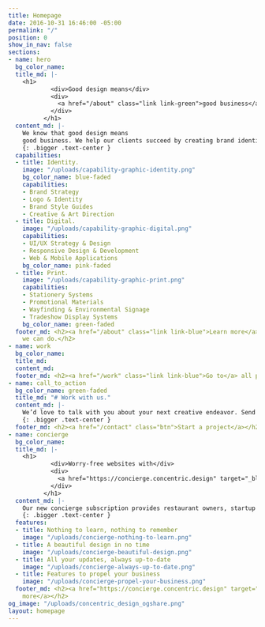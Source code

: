 ```yaml
---
title: Homepage
date: 2016-10-31 16:46:00 -05:00
permalink: "/"
position: 0
show_in_nav: false
sections:
- name: hero
  bg_color_name: 
  title_md: |-
    <h1>
            <div>Good design means</div>
            <div>
              <a href="/about" class="link link-green">good business</a>.
            </div>
          </h1>
  content_md: |-
    We know that good design means
    good business. We help our clients succeed by creating brand identities, digital experiences, and print materials that communicate clearly, achieve marketing goals, and look fantastic.
    {: .bigger .text-center }
  capabilities:
  - title: Identity.
    image: "/uploads/capability-graphic-identity.png"
    bg_color_name: blue-faded
    capabilities:
    - Brand Strategy
    - Logo & Identity
    - Brand Style Guides
    - Creative & Art Direction
  - title: Digital.
    image: "/uploads/capability-graphic-digital.png"
    capabilities:
    - UI/UX Strategy & Design
    - Responsive Design & Development
    - Web & Mobile Applications
    bg_color_name: pink-faded
  - title: Print.
    image: "/uploads/capability-graphic-print.png"
    capabilities:
    - Stationery Systems
    - Promotional Materials
    - Wayfinding & Environmental Signage
    - Tradeshow Display Systems
    bg_color_name: green-faded
  footer_md: <h2><a href="/about" class="link link-blue">Learn more</a> about what
    we can do.</h2>
- name: work
  bg_color_name: 
  title_md: 
  content_md: 
  footer_md: <h2><a href="/work" class="link link-blue">Go to</a> all projects.</h2>
- name: call_to_action
  bg_color_name: green-faded
  title_md: "# Work with us."
  content_md: |-
    We’d love to talk with you about your next creative endeavor. Send us a note or give us a call and let’s start a new project together.
    {: .bigger .text-center }
  footer_md: <h2><a href="/contact" class="btn">Start a project</a></h2>
- name: concierge
  bg_color_name: 
  title_md: |-
    <h1>
            <div>Worry-free websites with</div>
            <div>
              <a href="https://concierge.concentric.design" target="_blank" class="link link-blue">concierge service</a>.
            </div>
          </h1>
  content_md: |-
    Our new concierge subscription provides restaurant owners, startup founders, and other small organizations beautiful websites designed and maintained for a flat monthly fee.
    {: .bigger .text-center }
  features:
  - title: Nothing to learn, nothing to remember
    image: "/uploads/concierge-nothing-to-learn.png"
  - title: A beautiful design in no time
    image: "/uploads/concierge-beautiful-design.png"
  - title: All your updates, always up-to-date
    image: "/uploads/concierge-always-up-to-date.png"
  - title: Features to propel your business
    image: "/uploads/concierge-propel-your-business.png"
  footer_md: <h2><a href="https://concierge.concentric.design" target="_blank" class="btn">Learn
    more</a></h2>
og_image: "/uploads/concentric_design_ogshare.png"
layout: homepage
---
```


